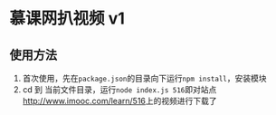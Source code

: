 慕课网扒视频 v1
====

## 使用方法

1. 首次使用，先在`package.json`的目录向下运行`npm install`，安装模块
2. cd 到 当前文件目录，运行`node index.js 516`即对站点<http://www.imooc.com/learn/516>上的视频进行下载了